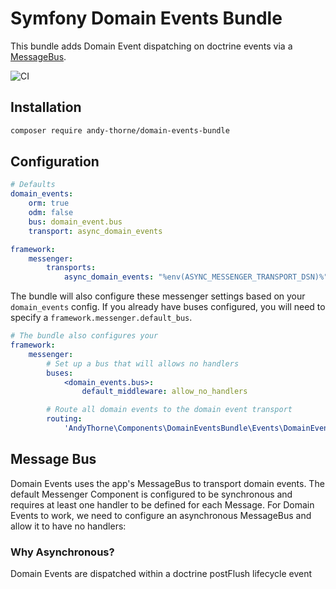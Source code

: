 # Symfony Domain Events Bundle
This bundle adds Domain Event dispatching on doctrine events via a [MessageBus](https://symfony.com/doc/current/components/messenger.html).

![CI](https://github.com/andythorne/domain-events/workflows/CI/badge.svg)

## Installation
```bash
composer require andy-thorne/domain-events-bundle
```

## Configuration
```yaml
# Defaults
domain_events:
    orm: true
    odm: false
    bus: domain_event.bus
    transport: async_domain_events

framework:
    messenger:
        transports:
            async_domain_events: "%env(ASYNC_MESSENGER_TRANSPORT_DSN)%"
```

The bundle will also configure these messenger settings based on your `domain_events` config. If you already have buses
configured, you will need to specify a `framework.messenger.default_bus`.
```yaml
# The bundle also configures your
framework:
    messenger:
        # Set up a bus that will allows no handlers
        buses:
            <domain_events.bus>:
                default_middleware: allow_no_handlers

        # Route all domain events to the domain event transport
        routing:
            'AndyThorne\Components\DomainEventsBundle\Events\DomainEventInterface': <domain_events.transport>
```

## Message Bus
Domain Events uses the app's MessageBus to transport domain events. The default Messenger Component is configured to be
synchronous and requires at least one handler to be defined for each Message. For Domain Events to work, we need to
configure an asynchronous MessageBus and allow it to have no handlers:

### Why Asynchronous?
Domain Events are dispatched within a doctrine postFlush lifecycle event

